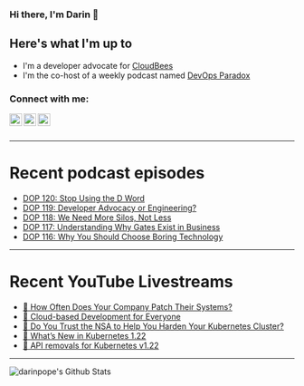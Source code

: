 ### Hi there, I'm Darin 👋

## Here's what I'm up to
- I'm a developer advocate for [CloudBees][cloudbees-website]
- I'm the co-host of a weekly podcast named [DevOps Paradox][dop-website]

### Connect with me:

[<img align="left" alt="darinpope | Twitter" width="22px" src="https://cdn.jsdelivr.net/npm/simple-icons@v3/icons/twitter.svg" />][twitter]
[<img align="left" alt="darinpope | LinkedIn" width="22px" src="https://cdn.jsdelivr.net/npm/simple-icons@v3/icons/linkedin.svg" />][linkedin]
[<img align="left" alt="darinpope | Instagram" width="22px" src="https://cdn.jsdelivr.net/npm/simple-icons@v3/icons/instagram.svg" />][instagram]

<br />
<br />

---

# Recent podcast episodes
<!-- BLOG-POST-LIST:START -->
- [DOP 120: Stop Using the D Word](https://www.devopsparadox.com/episodes/stop-using-the-d-word-120/)
- [DOP 119: Developer Advocacy or Engineering?](https://www.devopsparadox.com/episodes/developer-advocacy-or-engineering-119/)
- [DOP 118: We Need More Silos, Not Less](https://www.devopsparadox.com/episodes/we-need-more-silos-not-less-118/)
- [DOP 117: Understanding Why Gates Exist in Business](https://www.devopsparadox.com/episodes/understanding-why-gates-exist-in-business-117/)
- [DOP 116: Why You Should Choose Boring Technology](https://www.devopsparadox.com/episodes/why-you-should-choose-boring-technology-116/)
<!-- BLOG-POST-LIST:END -->

---

# Recent YouTube Livestreams
<!-- YOUTUBE:START -->
- [🔴 How Often Does Your Company Patch Their Systems?](https://www.youtube.com/watch?v=YNcYmuLm4-8)
- [🔴 Cloud-based Development for Everyone](https://www.youtube.com/watch?v=Avf0RyQZEe0)
- [🔴 Do You Trust the NSA to Help You Harden Your Kubernetes Cluster?](https://www.youtube.com/watch?v=QyPiJjdtIlw)
- [🔴 What’s New in Kubernetes 1.22](https://www.youtube.com/watch?v=HFB4znQgPWg)
- [🔴 API removals for Kubernetes v1.22](https://www.youtube.com/watch?v=yZ3ReLp4vb4)
<!-- YOUTUBE:END -->

---

<img align="left" alt="darinpope's Github Stats" src="https://github-readme-stats.codestackr.vercel.app/api?username=darinpope&show_icons=true&hide_border=true" />


[website]: https://www.darinpope.com/
[twitter]: https://twitter.com/darinpope
[youtube]: https://youtube.com/darinpope
[instagram]: https://instagram.com/darinpope
[linkedin]: https://linkedin.com/in/darinpope
[cloudbees-website]: https://www.cloudbees.com/
[dop-website]: https://www.devopsparadox.com/

<!--
**darinpope/darinpope** is a ✨ _special_ ✨ repository because its `README.md` (this file) appears on your GitHub profile.

Here are some ideas to get you started:

- 🔭 I’m currently working on ...
- 🌱 I’m currently learning ...
- 👯 I’m looking to collaborate on ...
- 🤔 I’m looking for help with ...
- 💬 Ask me about ...
- 📫 How to reach me: ...
- 😄 Pronouns: ...
- ⚡ Fun fact: ...
-->
